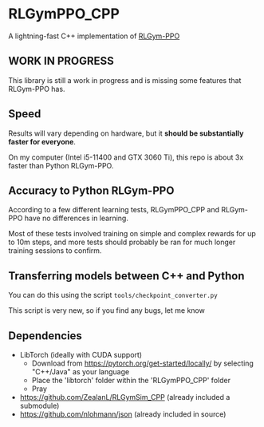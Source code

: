 # RLGymPPO_CPP
A lightning-fast C++ implementation of [RLGym-PPO](https://github.com/AechPro/rlgym-ppo)

## WORK IN PROGRESS 
This library is still a work in progress and is missing some features that RLGym-PPO has.

## Speed
Results will vary depending on hardware, but it **should be substantially faster for everyone**.

On my computer (Intel i5-11400 and GTX 3060 Ti), this repo is about 3x faster than Python RLGym-PPO.

## Accuracy to Python RLGym-PPO
According to a few different learning tests, RLGymPPO_CPP and RLGym-PPO have no differences in learning.

Most of these tests involved training on simple and complex rewards for up to 10m steps,
and more tests should probably be ran for much longer training sessions to confirm.

## Transferring models between C++ and Python
You can do this using the script `tools/checkpoint_converter.py`

This script is very new, so if you find any bugs, let me know

## Dependencies 
 - LibTorch (ideally with CUDA support)
    - Download from https://pytorch.org/get-started/locally/ by selecting "C++/Java" as your language
    - Place the 'libtorch' folder within the 'RLGymPPO_CPP' folder
    - Pray
 - https://github.com/ZealanL/RLGymSim_CPP (already included a submodule)
 - https://github.com/nlohmann/json (already included in source)
